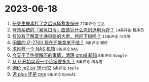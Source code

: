 # 2023-06-18

1. [研究生被毒打了之后选择愈发保守](https://www.v2ex.com/t/949652) `27条评论` `生活`
1. [登录系统的『紧急口令』应该以什么原则选用为好？](https://www.v2ex.com/t/949658) `14条评论` `程序员`
1. [有没有了解富士通电脑的大佬，想问下稳吗？](https://www.v2ex.com/t/949648) `11条评论` `问与答`
1. [闲置的 i7-7700 现在还能拿来干啥？](https://www.v2ex.com/t/949665) `8条评论` `硬件`
1. [求推荐一个 NAS 机箱](https://www.v2ex.com/t/949656) `8条评论` `NAS`
1. [今天干了件很解压的事情，清理 gmail 邮箱](https://www.v2ex.com/t/949655) `8条评论` `Google`
1. [从 0 开始实现一个论坛要多久？](https://www.v2ex.com/t/949671) `6条评论` `问与答`
1. [询价 m2 air 16+512](https://www.v2ex.com/t/949657) `6条评论` `Apple`
1. [选 plus 还是 poe](https://www.v2ex.com/t/949653) `6条评论` `OpenAI`
